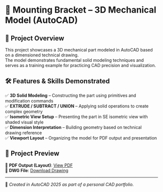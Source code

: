 # 🔩 Mounting Bracket – 3D Mechanical Model (AutoCAD)

## 📌 Project Overview

This project showcases a 3D mechanical part modeled in AutoCAD based on a dimensioned technical drawing.  
The model demonstrates fundamental solid modeling techniques and serves as a training example for practicing CAD precision and visualization.

## 🛠️ Features & Skills Demonstrated

✅ **3D Solid Modeling** – Constructing the part using primitives and modification commands  
✅ **EXTRUDE / SUBTRACT / UNION** – Applying solid operations to create complex geometry  
✅ **Isometric View Setup** – Presenting the part in SE isometric view with shaded visual style  
✅ **Dimension Interpretation** – Building geometry based on technical drawing reference  
✅ **Viewport Layout** – Organizing the model for PDF output and presentation


## 📎 Project Preview

📄 **PDF Output (Layout)**: [View PDF](Mechanical%Connector%Block-Layout.pdf)  
📁 **DWG File**: [Download Drawing](https://autode.sk/4ibN1WV)  

---

📌 *Created in AutoCAD 2025 as part of a personal CAD portfolio.*
